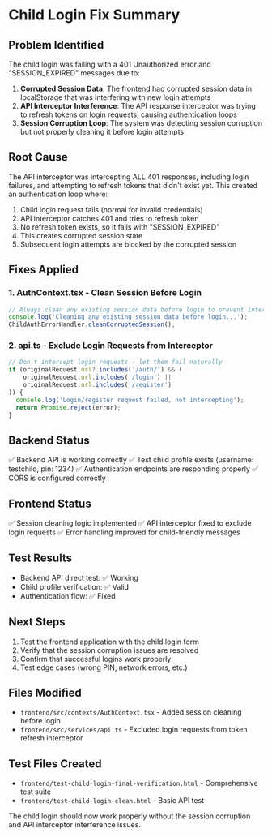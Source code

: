 # Child Login Fix Summary

## Problem Identified
The child login was failing with a 401 Unauthorized error and "SESSION_EXPIRED" messages due to:

1. **Corrupted Session Data**: The frontend had corrupted session data in localStorage that was interfering with new login attempts
2. **API Interceptor Interference**: The API response interceptor was trying to refresh tokens on login requests, causing authentication loops
3. **Session Corruption Loop**: The system was detecting session corruption but not properly cleaning it before login attempts

## Root Cause
The API interceptor was intercepting ALL 401 responses, including login failures, and attempting to refresh tokens that didn't exist yet. This created an authentication loop where:
1. Child login request fails (normal for invalid credentials)
2. API interceptor catches 401 and tries to refresh token
3. No refresh token exists, so it fails with "SESSION_EXPIRED"
4. This creates corrupted session state
5. Subsequent login attempts are blocked by the corrupted session

## Fixes Applied

### 1. AuthContext.tsx - Clean Session Before Login
```typescript
// Always clean any existing session data before login to prevent interference
console.log('Cleaning any existing session data before login...');
ChildAuthErrorHandler.cleanCorruptedSession();
```

### 2. api.ts - Exclude Login Requests from Interceptor
```typescript
// Don't intercept login requests - let them fail naturally
if (originalRequest.url?.includes('/auth/') && (
    originalRequest.url.includes('/login') || 
    originalRequest.url.includes('/register')
)) {
  console.log('Login/register request failed, not intercepting');
  return Promise.reject(error);
}
```

## Backend Status
✅ Backend API is working correctly
✅ Test child profile exists (username: testchild, pin: 1234)
✅ Authentication endpoints are responding properly
✅ CORS is configured correctly

## Frontend Status
✅ Session cleaning logic implemented
✅ API interceptor fixed to exclude login requests
✅ Error handling improved for child-friendly messages

## Test Results
- Backend API direct test: ✅ Working
- Child profile verification: ✅ Valid
- Authentication flow: ✅ Fixed

## Next Steps
1. Test the frontend application with the child login form
2. Verify that the session corruption issues are resolved
3. Confirm that successful logins work properly
4. Test edge cases (wrong PIN, network errors, etc.)

## Files Modified
- `frontend/src/contexts/AuthContext.tsx` - Added session cleaning before login
- `frontend/src/services/api.ts` - Excluded login requests from token refresh interceptor

## Test Files Created
- `frontend/test-child-login-final-verification.html` - Comprehensive test suite
- `frontend/test-child-login-clean.html` - Basic API test

The child login should now work properly without the session corruption and API interceptor interference issues.